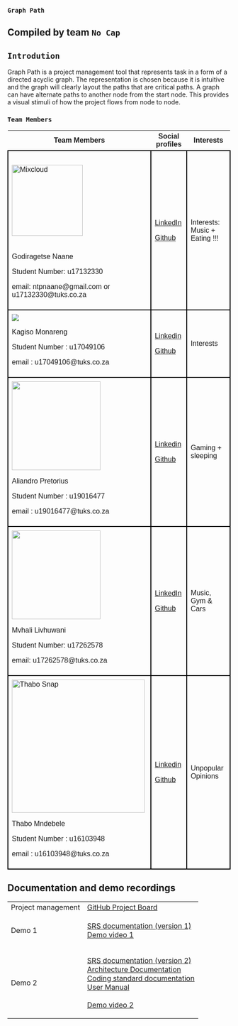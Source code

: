 ### `Graph Path` 

## Compiled by team `No Cap`

## `Introdution`
Graph Path is a project management tool that represents task in a form of a 
directed acyclic graph. The representation is chosen because it is intuitive
and the graph will clearly layout the paths that are critical paths. 
A graph can have alternate paths to another node from the start node. 
This provides a visual stimuli of how the project flows from node to node. 


### `Team Members`
<table style="font-family:sans-serif ; border-collapse: collapse; width:100%">
<tr>
<th>Team Members</th>
<th>Social profiles</th>
<th>Interests</th>
</tr>
<tr>
<td style="border: 2px solid black;text-align: left; padding: 8px;" >
<img alt="Mixcloud" src="https://thumbnailer.mixcloud.com/unsafe/160x160/profile/c/5/6/6/0b7f-e6f2-46ee-805f-fcd8f1beeb8e" style="width: 160px; height: 160px; margin: 22.15px 0px;">
<p> Godiragetse Naane</p>
<p> Student Number: u17132330</p>
<p>email: ntpnaane@gmail.com or u17132330@tuks.co.za</p>
</td>
<td style="border: 2px solid black;text-align: left; padding: 8px;" >
<p><a href="https://linkedin.com/in/godiragetse-naane-9b9a8417a" target="_blank">LinkedIn</a></p>
<p><a href="https://github.com/nanitight" target="_blank"> Github</a></p>
</td>
<td style="border: 2px solid black;text-align: left; padding: 8px;" >
<p>Interests: Music + Eating !!!</p>
</td>
</tr>
<tr>
<td style="border: 2px solid black;text-align: left; padding: 8px;" >
<img src="https://media-exp1.licdn.com/dms/image/C4D03AQGJqebCY-XVWA/profile-displayphoto-shrink_200_200/0/1618732785194?e=1628121600&v=beta&t=ltY7hxsXI95m-Pnpz710vnmowd0iR4UI1Iz_LKFRa6k" >
<p> Kagiso Monareng </p>
<p> Student Number : u17049106 </p>
<p> email : u17049106@tuks.co.za </p>
</td>
<td style="border: 2px solid black;text-align: left; padding: 8px;" >
<p><a href="https://www.linkedin.com/in/kagiso-monareng-23a684a1/"> Linkedin </a></p>
<p> <a href="https://github.com/Kage-001/Kage-001.github.io"> Github</a> </p>
</td>
<td style="border: 2px solid black;text-align: left; padding: 8px;" >Interests</td>
</tr>
<tr>
<td style="border: 2px solid black;text-align: left; padding: 8px;" >
<img src="https://drive.google.com/uc?export=view&id=16Q80ZgZa3kM59FwoYOQJ64SOQNOBrLFT" width="200" height="200" >
<p> Aliandro Pretorius </p>
<p> Student Number : u19016477 </p>
<p> email : u19016477@tuks.co.za </p>
</td>
<td style="border: 2px solid black;text-align: left; padding: 8px;" >
<p><a href="https://www.linkedin.com/in/aliandro-pretorius-66916a210/"> Linkedin </a></p>
<p> <a href="https://github.com/Ali-Stack-2000"> Github</a> </p>
</td>
<td style="border: 2px solid black;text-align: left; padding: 8px;" >
<p> Gaming + sleeping </p>
</td>
</tr>
<tr>
<td style="border: 2px solid black;text-align: left; padding: 8px;" >
<img src="https://avatars.githubusercontent.com/u/56004287?s=400&u=be411989cf8a5e962449f3081ac1a40add0c42e6&v=4 width="200" height="200"/>
<p> Mvhali Livhuwani </p>
<p> Student Number: u17262578</p>
<p>email: u17262578@tuks.co.za</p>
</td>
<td style="border: 2px solid black;text-align: left; padding: 8px;" >
<p><a href="https://www.linkedin.com/in/livhuwani-mvhali-163679208/" target="_blank">LinkedIn</a></p>
<p><a href="https://github.com/LivhuwaniLB" target="_blank"> Github</a></p>
</td>
<td style="border: 2px solid black;text-align: left; padding: 8px;" >
<p>Music, Gym & Cars</p>
</td>
</tr>
<tr>
<td style="border: 2px solid black;text-align: left; padding: 8px;" >
<img src="https://drive.google.com/uc?export=view&id=14lo5yKIMDlsz3yqx3Mw9VqgtSgfnQnJF" alt="Thabo Snap"  width="300" height="300" >
<p> Thabo Mndebele </p>
<p> Student Number : u16103948 </p>
<p> email : u16103948@tuks.co.za </p>
</td>
<td style="border: 2px solid black;text-align: left; padding: 8px;" >
<p><a href="https://www.linkedin.com/in/thabo-mndebele-5973b8112/"> Linkedin </a></p>
<p> <a href="https://github.com/Unabashed-Thabo"> Github</a> </p>
</td>
<td style="border: 2px solid black;text-align: left; padding: 8px;" >
<p>Unpopular Opinions </p>
</td>
</tr>
</table>
     
                                                                   
                                                                   
                                                                   
## Documentation and demo recordings
<table>
<tr>
<td>Project management</td>
<td>
 <a href="https://github.com/COS301-SE-2021/Graph-Path/projects">GitHub Project Board</a> <br>    
</td>                                                                                                              
                                                                                             
 </tr>
<td>Demo 1 </td>
<td>

 <a href="https://www.overleaf.com/read/ftgrftddkkst"> SRS documentation (version 1)</a> <br>
 <a href="https://drive.google.com/file/d/1B7ctsVdKP_q49-kl_uEkODWC584XsRPo/view?usp=sharing"> Demo video 1</a> <br>
    
</td>                                                                                                              
                                                                                             
 </tr>											     
                                                                          
<tr>	
 <td>Demo 2 </td>
<td>
			
<a href="https://www.overleaf.com/read/kpkxfrszpzfn"> SRS documentation (version 2)</a><br>
<a href="https://www.overleaf.com/read/tncfphgpgkcv"> Architecture Documentation</a><br>
<a href="https://www.overleaf.com/read/ckxzjfyjhrhj">Coding standard documentation</a><br>
<a href="https://www.overleaf.com/read/nfmzjdsgktzp">User Manual</a><br>						    
<a href="https://drive.google.com/file/d/1PpUW2COb4vC6YD81CyfUWm-cq5AB0IKl/view?usp=sharing"> Demo video 2</a><br>

			
</td>

</tr>
</table>
